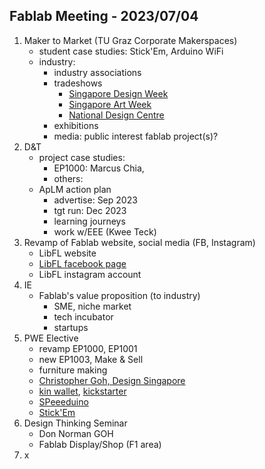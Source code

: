 ## Fablab Meeting - 2023/07/04
1. Maker to Market (TU Graz Corporate Makerspaces)
   - student case studies: Stick'Em, Arduino WiFi
   - industry:
     - industry associations
     - tradeshows
       - [Singapore Design Week](https://sdw.designsingapore.org/)
       - [Singapore Art Week](https://www.artweek.sg/)
       - [National Design Centre](https://designsingapore.org/national-design-centre/)
     - exhibitions
     - media: public interest fablab project(s)?
2. D&T
   - project case studies:
     - EP1000: Marcus Chia, 
     - others:
   - ApLM action plan
     - advertise: Sep 2023
     - tgt run: Dec 2023
     - learning journeys
     - work w/EEE (Kwee Teck)
3. Revamp of Fablab website, social media (FB, Instagram)
   - LibFL website
   - [LibFL facebook page](https://www.facebook.com/search/top?q=singapore%20polytechnic%20library%20%26%20fablab)
   - LibFL instagram account
4. IE
   - Fablab's value proposition (to industry)
     - SME, niche market
     - tech incubator
     - startups
5. PWE Elective
   - revamp EP1000, EP1001
   - new EP1003, Make & Sell
   - furniture making
   - [Christopher Goh, Design Singapore](https://designsingapore.org/)
   - [kin wallet](https://cde.nus.edu.sg/did/), [kickstarter](https://www.kickstarter.com/projects/19308538/kin-worlds-first-wallet-that-sorts-your-cash-in-a/posts/2209453)
   - [SPeeeduino](https://www.instructables.com/SPEEEduino-Setting-It-Up-Version-10/)
   - [Stick'Em](https://stickem.sg/)
7. Design Thinking Seminar
   - Don Norman GOH
   - Fablab Display/Shop (F1 area)
9. x 

